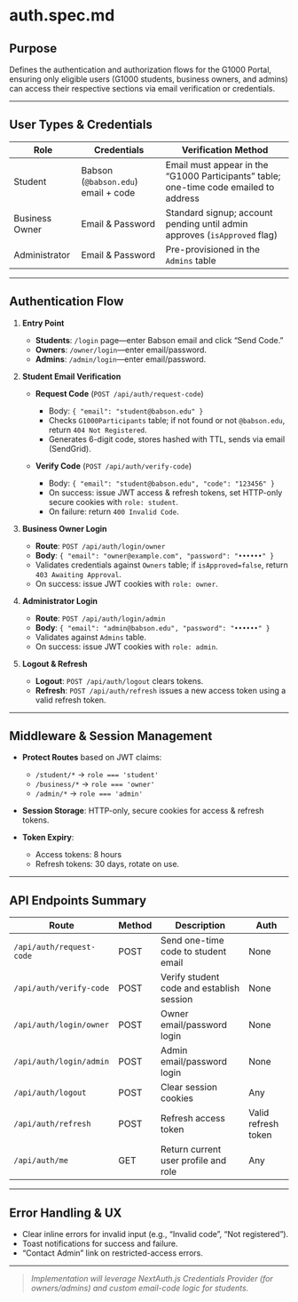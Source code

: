 # auth.spec.md

## Purpose

Defines the authentication and authorization flows for the G1000 Portal, ensuring only eligible users (G1000 students, business owners, and admins) can access their respective sections via email verification or credentials.

---

## User Types & Credentials

| Role           | Credentials                         | Verification Method                                                                   |
| -------------- | ----------------------------------- | ------------------------------------------------------------------------------------- |
| Student        | Babson (`@babson.edu`) email + code | Email must appear in the “G1000 Participants” table; one-time code emailed to address |
| Business Owner | Email & Password                    | Standard signup; account pending until admin approves (`isApproved` flag)             |
| Administrator  | Email & Password                    | Pre-provisioned in the `Admins` table                                                 |

---

## Authentication Flow

1. **Entry Point**

   * **Students**: `/login` page—enter Babson email and click “Send Code.”
   * **Owners**: `/owner/login`—enter email/password.
   * **Admins**: `/admin/login`—enter email/password.

2. **Student Email Verification**

   * **Request Code** (`POST /api/auth/request-code`)

     * Body: `{ "email": "student@babson.edu" }`
     * Checks `G1000Participants` table; if not found or not `@babson.edu`, return `404 Not Registered`.
     * Generates 6-digit code, stores hashed with TTL, sends via email (SendGrid).
   * **Verify Code** (`POST /api/auth/verify-code`)

     * Body: `{ "email": "student@babson.edu", "code": "123456" }`
     * On success: issue JWT access & refresh tokens, set HTTP-only secure cookies with `role: student`.
     * On failure: return `400 Invalid Code`.

3. **Business Owner Login**

   * **Route**: `POST /api/auth/login/owner`
   * **Body**: `{ "email": "owner@example.com", "password": "••••••" }`
   * Validates credentials against `Owners` table; if `isApproved=false`, return `403 Awaiting Approval`.
   * On success: issue JWT cookies with `role: owner`.

4. **Administrator Login**

   * **Route**: `POST /api/auth/login/admin`
   * **Body**: `{ "email": "admin@babson.edu", "password": "••••••" }`
   * Validates against `Admins` table.
   * On success: issue JWT cookies with `role: admin`.

5. **Logout & Refresh**

   * **Logout**: `POST /api/auth/logout` clears tokens.
   * **Refresh**: `POST /api/auth/refresh` issues a new access token using a valid refresh token.

---

## Middleware & Session Management

* **Protect Routes** based on JWT claims:

  * `/student/*` → `role === 'student'`
  * `/business/*` → `role === 'owner'`
  * `/admin/*`    → `role === 'admin'`

* **Session Storage**: HTTP-only, secure cookies for access & refresh tokens.

* **Token Expiry**:

  * Access tokens: 8 hours
  * Refresh tokens: 30 days, rotate on use.

---

## API Endpoints Summary

| Route                    | Method | Description                               | Auth                |
| ------------------------ | ------ | ----------------------------------------- | ------------------- |
| `/api/auth/request-code` | POST   | Send one-time code to student email       | None                |
| `/api/auth/verify-code`  | POST   | Verify student code and establish session | None                |
| `/api/auth/login/owner`  | POST   | Owner email/password login                | None                |
| `/api/auth/login/admin`  | POST   | Admin email/password login                | None                |
| `/api/auth/logout`       | POST   | Clear session cookies                     | Any                 |
| `/api/auth/refresh`      | POST   | Refresh access token                      | Valid refresh token |
| `/api/auth/me`           | GET    | Return current user profile and role      | Any                 |

---

## Error Handling & UX

* Clear inline errors for invalid input (e.g., “Invalid code”, “Not registered”).
* Toast notifications for success and failure.
* “Contact Admin” link on restricted-access errors.

---

> *Implementation will leverage NextAuth.js Credentials Provider (for owners/admins) and custom email-code logic for students.*
